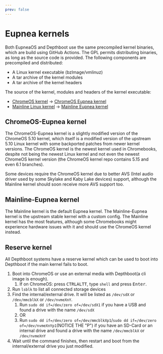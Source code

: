 ```yaml
---
prev: false
---
```


# Eupnea kernels

Both EupneaOS and Depthboot use the same precompiled kernel binaries, which are build using GitHub Actions.
The GPL permits distributing binaries, as long as the source code is provided. The following components are precompiled
and distributed:

* A Linux kernel executable (bzImage/vmlinuz)
* A tar archive of the kernel modules
* A tar archive of the kernel headers

The source of the kernel, modules and headers of the kernel executable:

* [ChromeOS kernel](https://chromium.googlesource.com/chromiumos/third_party/kernel)
  -> [ChromeOS Eupnea kernel](https://github.com/eupnea-linux/chromeos-kernel)
* [Mainline Linux kernel](https://github.com/torvalds/linux)
  -> [Mainline Eupnea kernel](https://github.com/eupnea-linux/mainline-kernel)

## ChromeOS-Eupnea kernel

The ChromeOS-Eupnea kernel is a slightly modified version of the ChromeOS 5.10 kernel, which itself is a modified
version of the upstream 5.10 Linux kernel with some backported patches from newer kernel versions. The ChromeOS kernel
is the newest kernel used in Chromebooks, despite not being the newest Linux kernel and not even the newest ChromeOS
kernel version (the ChromeOS kernel repo contains 5.15 and even 6.1 branches).

Some devices require the ChromeOS kernel due to better AVS (Intel audio driver used by some Skylake and Kaby Lake
devices) support, although the Mainline kernel should soon receive more AVS support too.

## Mainline-Eupnea kernel

The Mainline kernel is the default Eupnea kernel.
The Mainline-Eupnea kernel is the upstream stable kernel with a custom config. The Mainline kernel has the most
features, although some Chromebooks might experience hardware issues with it and should use the ChromeOS kernel instead.

## Reserve kernel

All Depthboot systems have a reserve kernel which can be used to boot into Depthboot if the main kernel fails to boot.

1. Boot into ChromeOS or use an external media with Depthboot(a cli image is enough).
    1. If on ChromeOS: press <kbd>CTRL</kbd><kbd>ALT</kbd><kbd>T</kbd>, type `shell` and press <kbd>Enter</kbd>.
2. Run `lsblk` to list all connected storage devices
3. Find the internal/external drive. It will be listed as `/dev/sdX` or `/dev/mmcblkX` or `/dev/nvmeXnY`.
    1. Run `sudo dd if=/dev/zero of=/dev/sdX1` if you have a USB and found a drive with the name `/dev/sdX`
    2. OR
    3. Run `sudo dd if=/dev/zero of=/dev/mmcblkXp1`/`sudo dd if=/dev/zero of=/dev/nvmeXnYp1`(NOTICE THE "P") if you have
       an SD-Card or an internal drive and found a drive with the name `/dev/mmcblkX` or `/dev/nvmeXnY`
4. Wait until the command finishes, then restart and boot from the internal/external drive you just modified.

